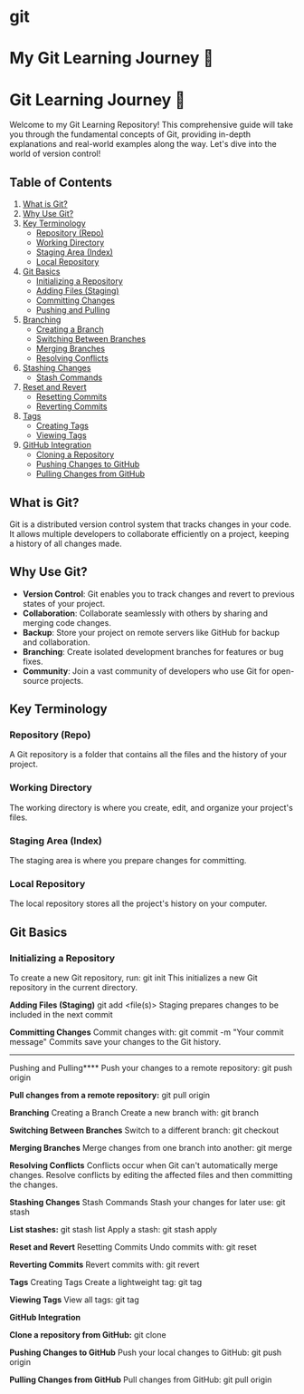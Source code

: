 # git
# My Git Learning Journey 🚀
# Git Learning Journey 🚀

Welcome to my Git Learning Repository! This comprehensive guide will take you through the fundamental concepts of Git, providing in-depth explanations and real-world examples along the way. Let's dive into the world of version control!

## Table of Contents

1. [What is Git?](#what-is-git)
2. [Why Use Git?](#why-use-git)
3. [Key Terminology](#key-terminology)
   - [Repository (Repo)](#repository-repo)
   - [Working Directory](#working-directory)
   - [Staging Area (Index)](#staging-area-index)
   - [Local Repository](#local-repository)
4. [Git Basics](#git-basics)
   - [Initializing a Repository](#initializing-a-repository)
   - [Adding Files (Staging)](#adding-files-staging)
   - [Committing Changes](#committing-changes)
   - [Pushing and Pulling](#pushing-and-pulling)
5. [Branching](#branching)
   - [Creating a Branch](#creating-a-branch)
   - [Switching Between Branches](#switching-between-branches)
   - [Merging Branches](#merging-branches)
   - [Resolving Conflicts](#resolving-conflicts)
6. [Stashing Changes](#stashing-changes)
   - [Stash Commands](#stash-commands)
7. [Reset and Revert](#reset-and-revert)
   - [Resetting Commits](#resetting-commits)
   - [Reverting Commits](#reverting-commits)
8. [Tags](#tags)
   - [Creating Tags](#creating-tags)
   - [Viewing Tags](#viewing-tags)
9. [GitHub Integration](#github-integration)
   - [Cloning a Repository](#cloning-a-repository)
   - [Pushing Changes to GitHub](#pushing-changes-to-github)
   - [Pulling Changes from GitHub](#pulling-changes-from-github)

## What is Git?

Git is a distributed version control system that tracks changes in your code. It allows multiple developers to collaborate efficiently on a project, keeping a history of all changes made.

## Why Use Git?

- **Version Control**: Git enables you to track changes and revert to previous states of your project.
- **Collaboration**: Collaborate seamlessly with others by sharing and merging code changes.
- **Backup**: Store your project on remote servers like GitHub for backup and collaboration.
- **Branching**: Create isolated development branches for features or bug fixes.
- **Community**: Join a vast community of developers who use Git for open-source projects.

## Key Terminology

### Repository (Repo)

A Git repository is a folder that contains all the files and the history of your project.

### Working Directory

The working directory is where you create, edit, and organize your project's files.

### Staging Area (Index)

The staging area is where you prepare changes for committing.

### Local Repository

The local repository stores all the project's history on your computer.

## Git Basics

### Initializing a Repository

To create a new Git repository, run:
git init
This initializes a new Git repository in the current directory.

**Adding Files (Staging)**
git add <file(s)>
Staging prepares changes to be included in the next commit

**Committing Changes**
Commit changes with:
git commit -m "Your commit message"
Commits save your changes to the Git history.
****
Pushing and Pulling****
Push your changes to a remote repository:
git push origin <branch>

**Pull changes from a remote repository:**
git pull origin <branch>

**Branching**
Creating a Branch
Create a new branch with:
git branch <branch-name>

**Switching Between Branches**
Switch to a different branch:
git checkout <branch-name>

**Merging Branches**
Merge changes from one branch into another:
git merge <branch-name>

**Resolving Conflicts**
Conflicts occur when Git can't automatically merge changes. Resolve conflicts by editing the affected files and then committing the changes.


**Stashing Changes**
Stash Commands
Stash your changes for later use:
git stash

**List stashes:**
git stash list
Apply a stash:
git stash apply <stash-name>


**Reset and Revert**
Resetting Commits
Undo commits with:
git reset <commit>

**Reverting Commits**
Revert commits with:
git revert <commit>


**Tags**
Creating Tags
Create a lightweight tag:
git tag <tag-name>

**Viewing Tags**
View all tags:
git tag

****GitHub Integration****

**Clone a repository from GitHub:**
git clone <repository-url>

**Pushing Changes to GitHub**
Push your local changes to GitHub:
git push origin <branch>

**Pulling Changes from GitHub**
Pull changes from GitHub:
git pull origin <branch>





